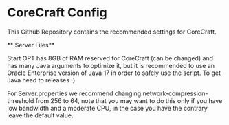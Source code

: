 # CoreCraft Config

This Github Repository contains the recommended settings for CoreCraft.

** Server Files**

Start OPT has 8GB of RAM reserved for CoreCraft (can be changed) and has many Java arguments to optimize it, but it is recommended to use an Oracle Enterprise version of Java 17 in order to safely use the script.  To get Java head to releases :)

For Server.properties we recommend changing network-compression-threshold from 256 to 64, note that you may want to do this only if you have low bandwidth and a moderate CPU, in the case you have the contrary leave the default value.
